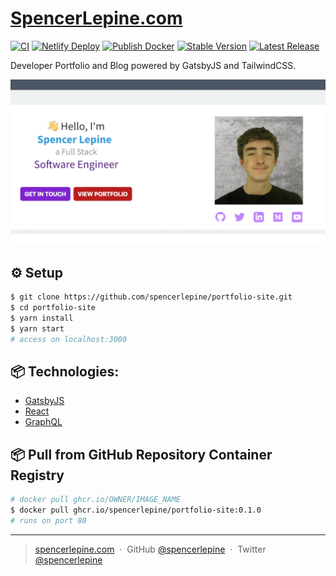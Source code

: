 # [SpencerLepine.com](https://www.spencerlepine.com/)

[![CI](https://github.com/spencerlepine/portfolio-site/actions/workflows/ci.yml/badge.svg?branch=main)](https://github.com/spencerlepine/portfolio-site/actions/workflows/ci.yml) [![Netlify Deploy](https://github.com/spencerlepine/portfolio-site/actions/workflows/netlify.yml/badge.svg?branch=main)](https://github.com/spencerlepine/portfolio-site/actions/workflows/netlify.yml) [![Publish Docker](https://github.com/spencerlepine/portfolio-site/actions/workflows/publish-to-ghcr.yml/badge.svg?branch=main)](https://github.com/spencerlepine/portfolio-site/actions/workflows/publish-to-ghcr.yml) [![Stable Version](https://img.shields.io/github/v/tag/spencerlepine/portfolio-site)](https://img.shields.io/github/v/tag/spencerlepine/portfolio-site) [![Latest Release](https://img.shields.io/github/v/release/spencerlepine/portfolio-site?color=%233D9970)](https://img.shields.io/github/v/tag/spencerlepine/portfolio-site?color=%233D9970)

Developer Portfolio and Blog powered by GatsbyJS and TailwindCSS.

![OG Snapshot](./static/og@2x.png)

## ⚙️ Setup
```sh
$ git clone https://github.com/spencerlepine/portfolio-site.git
$ cd portfolio-site
$ yarn install
$ yarn start
# access on localhost:3000
```

## 📦 Technologies:

- [GatsbyJS](https://www.gatsbyjs.com/)
- [React](https://reactjs.org/)
- [GraphQL](https://graphql.org/)
<!-- - [TailwindCSS](https://tailwindcss.com/) -->
<!-- - [Digital Ocean Droplet](https://www.digitalocean.com/products/droplets/) -->
<!-- - [Husky](https://typicode.github.io/husky/)
- [ESLint](https://eslint.org/)
- [Prettier](https://prettier.io/) -->

## 📦 Pull from GitHub Repository Container Registry
```sh
# docker pull ghcr.io/OWNER/IMAGE_NAME
$ docker pull ghcr.io/spencerlepine/portfolio-site:0.1.0
# runs on port 80
```

---

> [spencerlepine.com](https://www.spencerlepine.com) &nbsp;&middot;&nbsp; GitHub [@spencerlepine](https://github.com/spencerlepine) &nbsp;&middot;&nbsp; Twitter [@spencerlepine](http://twitter.com/spencerlepine)
